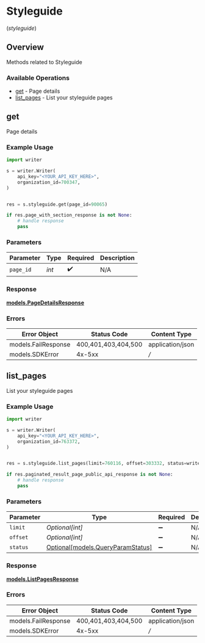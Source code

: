 # Styleguide
(*styleguide*)

## Overview

Methods related to Styleguide

### Available Operations

* [get](#get) - Page details
* [list_pages](#list_pages) - List your styleguide pages

## get

Page details

### Example Usage

```python
import writer

s = writer.Writer(
    api_key="<YOUR_API_KEY_HERE>",
    organization_id=700347,
)


res = s.styleguide.get(page_id=90065)

if res.page_with_section_response is not None:
    # handle response
    pass

```

### Parameters

| Parameter          | Type               | Required           | Description        |
| ------------------ | ------------------ | ------------------ | ------------------ |
| `page_id`          | *int*              | :heavy_check_mark: | N/A                |


### Response

**[models.PageDetailsResponse](../../models/pagedetailsresponse.md)**
### Errors

| Error Object        | Status Code         | Content Type        |
| ------------------- | ------------------- | ------------------- |
| models.FailResponse | 400,401,403,404,500 | application/json    |
| models.SDKError     | 4x-5xx              | */*                 |

## list_pages

List your styleguide pages

### Example Usage

```python
import writer

s = writer.Writer(
    api_key="<YOUR_API_KEY_HERE>",
    organization_id=763372,
)


res = s.styleguide.list_pages(limit=760116, offset=303332, status=writer.QueryParamStatus.LIVE)

if res.paginated_result_page_public_api_response is not None:
    # handle response
    pass

```

### Parameters

| Parameter                                                             | Type                                                                  | Required                                                              | Description                                                           |
| --------------------------------------------------------------------- | --------------------------------------------------------------------- | --------------------------------------------------------------------- | --------------------------------------------------------------------- |
| `limit`                                                               | *Optional[int]*                                                       | :heavy_minus_sign:                                                    | N/A                                                                   |
| `offset`                                                              | *Optional[int]*                                                       | :heavy_minus_sign:                                                    | N/A                                                                   |
| `status`                                                              | [Optional[models.QueryParamStatus]](../../models/queryparamstatus.md) | :heavy_minus_sign:                                                    | N/A                                                                   |


### Response

**[models.ListPagesResponse](../../models/listpagesresponse.md)**
### Errors

| Error Object        | Status Code         | Content Type        |
| ------------------- | ------------------- | ------------------- |
| models.FailResponse | 400,401,403,404,500 | application/json    |
| models.SDKError     | 4x-5xx              | */*                 |
